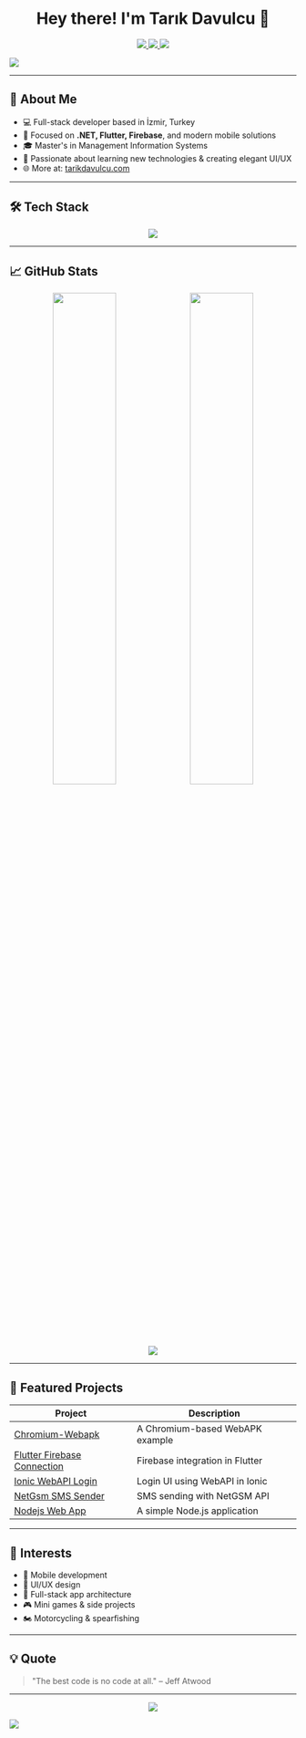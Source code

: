 <h1 align="center">Hey there! I'm Tarık Davulcu 👋</h1>

<p align="center">
  <a href="https://www.tarikdavulcu.com" target="_blank">
    <img src="https://img.shields.io/badge/Portfolio-Visit-1f8acb?style=for-the-badge&logo=google-chrome&logoColor=white" />
  </a>
  <a href="mailto:hello@tarikdavulcu.com" target="_blank">
    <img src="https://img.shields.io/badge/Email-Contact-e63946?style=for-the-badge&logo=gmail&logoColor=white" />
  </a>
  <a href="https://x.com/tarikdavulcu" target="_blank">
    <img src="https://img.shields.io/badge/X-Twitter-000000?style=for-the-badge&logo=twitter&logoColor=white" />
  </a>
</p>

<img src="https://capsule-render.vercel.app/api?type=waving&color=1f8acb&height=200&section=header&text=Tarık%20Davulcu&fontSize=40&fontAlign=center&fontColor=ffffff" />

---

## 🚀 About Me

- 💻 Full-stack developer based in İzmir, Turkey  
- 📱 Focused on **.NET, Flutter, Firebase**, and modern mobile solutions  
- 🎓 Master's in Management Information Systems  
- 🧠 Passionate about learning new technologies & creating elegant UI/UX  
- 🌐 More at: [tarikdavulcu.com](https://www.tarikdavulcu.com)

---

## 🛠️ Tech Stack

<p align="center">
  <img src="https://skillicons.dev/icons?i=dotnet,cs,flutter,firebase,ts,react,next,vite,mysql,git,figma,linux" />
</p>

---

## 📈 GitHub Stats

<p align="center">
  <img src="https://github-readme-stats.vercel.app/api?username=tarikdavulcu&show_icons=true&theme=radical" width="47%" />
  <img src="https://github-readme-streak-stats.herokuapp.com/?user=tarikdavulcu&theme=radical" width="47%" />
</p>

<p align="center">
  <img src="https://github-profile-trophy.vercel.app/?username=tarikdavulcu&theme=dracula&no-frame=true&column=7" />
</p>

---

## 📌 Featured Projects

| Project | Description |
|--------|-------------|
| [Chromium-Webapk](https://github.com/tarikdavulcu/Chromium-Webapk) | A Chromium-based WebAPK example |
| [Flutter Firebase Connection](https://github.com/tarikdavulcu/flutter-firebase-cloudstore-connection) | Firebase integration in Flutter |
| [Ionic WebAPI Login](https://github.com/tarikdavulcu/Ionic_Login_with_webApi) | Login UI using WebAPI in Ionic |
| [NetGsm SMS Sender](https://github.com/tarikdavulcu/NetGsmSmsSend) | SMS sending with NetGSM API |
| [Nodejs Web App](https://github.com/tarikdavulcu/Nodejs_Web_App) | A simple Node.js application |

---

## 🌱 Interests

- 📲 Mobile development
- 🎨 UI/UX design
- 🧩 Full-stack app architecture
- 🎮 Mini games & side projects
- 🏍️ Motorcycling & spearfishing

---

## 💡 Quote

> "The best code is no code at all." – Jeff Atwood

---

<p align="center">
  <img src="https://komarev.com/ghpvc/?username=tarikdavulcu&label=Profile%20Views&color=0e75b6&style=flat" />
</p>

<img src="https://capsule-render.vercel.app/api?type=waving&color=1f8acb&height=120&section=footer" />
